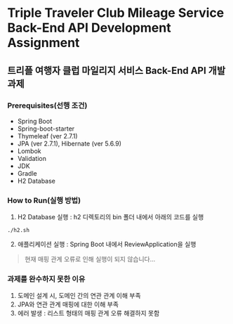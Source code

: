 # Triple Traveler Club Mileage Service Back-End API Development Assignment
## 트리플 여행자 클럽 마일리지 서비스 Back-End API 개발 과제
 
### Prerequisites(선행 조건)
 - Spring Boot
 - Spring-boot-starter
 - Thymeleaf (ver 2.7.1)
 - JPA (ver 2.7.1), Hibernate (ver 5.6.9)
 - Lombok
 - Validation
 - JDK
 - Gradle
 - H2 Database


### How to Run(실행 방법)

1. H2 Database 실행 : h2 디렉토리의 bin 폴더 내에서 아래의 코드를 실행

```
./h2.sh
```

2. 애플리케이션 실행 : Spring Boot 내에서 ReviewApplication을 실행

>현재 매핑 관계 오류로 인해 실행이 되지 않습니다...

### 과제를 완수하지 못한 이유

1. 도메인 설계 시, 도메인 간의 연관 관계 이해 부족
2. JPA와 연관 관계 매핑에 대한 이해 부족
3. 에러 발생 : 리스트 형태의 매핑 관계 오류 해결하지 못함
